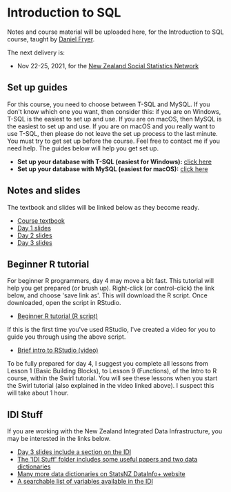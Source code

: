 # Introduction to SQL

Notes and course material will be uploaded here, for the Introduction to SQL course, taught by [Daniel Fryer](https://danielvfryer.com).

The next delivery is:

* Nov 22-25, 2021, for the [New Zealand Social Statistics Network](https://www.auckland.ac.nz/en/arts/our-research/research-institutes-centres-groups/compass/nzssn/introduction-to-sql.html)

## Set up guides

For this course, you need to choose between T-SQL and MySQL. If you don't know which one you want, then consider this: if you are on Windows, T-SQL is the easiest to set up and use. If you are on macOS, then MySQL is the easiest to set up and use. If you are on macOS and you really want to use T-SQL, then please do not leave the set up process to the last minute. You must try to get set up before the course. Feel free to contact me if you need help. The guides below will help you get set up.

* **Set up your database with T-SQL (easiest for Windows):** [click here](create-database/T-SQL/README.md)
* **Set up your database with MySQL (easiest for macOS):** [click here](create-database/MySQL/README.md)

## Notes and slides

The textbook and slides will be linked below as they become ready.


* [Course textbook](textbook-and-slides/SQL_Course_Textbook.pdf)
* [Day 1 slides](textbook-and-slides/SQL_Course_Slides_Day_1.pdf)
* [Day 2 slides](textbook-and-slides/SQL_Course_Slides_Day_2.pdf)
* [Day 3 slides](textbook-and-slides/SQL_Course_Slides_Day_3.pdf)

## Beginner R tutorial

For beginner R programmers, day 4 may move a bit fast. This tutorial will help you get prepared (or brush up). Right-click (or control-click) the link below, and choose 'save link as'. This will download the R script. Once downloaded, open the script in RStudio. 

* [Beginner R tutorial (R script)](https://github.com/frycast/SQL_course/raw/master/R/intro-to-R.R)

If this is the first time you've used RStudio, I've created a video for you to guide you through using the above script.

* [Brief intro to RStudio (video)](https://youtu.be/rdcVS7CrWPw)

To be fully prepared for day 4, I suggest you complete all lessons from Lesson 1 (Basic Building Blocks), to Lesson 9 (Functions), of the Intro to R course, within the Swirl tutorial. You will see these lessons when you start the Swirl tutorial (also explained in the video linked above). I suspect this will take about 1 hour.

## IDI Stuff

If you are working with the New Zealand Integrated Data Infrastructure, you may be interested in the links below.

* [Day 3 slides include a section on the IDI](textbook-and-slides/SQL_Course_Slides_Day_2.pdf)
* [The 'IDI Stuff' folder includes some useful papers and two data dictionaries](IDI-stuff)
* [Many more data dictionaries on StatsNZ DataInfo+ website](http://datainfoplus.stats.govt.nz/Search?query=idi&search=Search&itemType=4bd6eef6-99df-40e6-9b11-5b8f64e5cb23)
* [A searchable list of variables available in the IDI](https://idi-search.web.app/claims/acc_cla_accident_in_NZ_ind)

